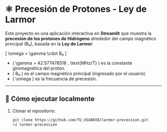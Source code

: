 # ⚛️ Precesión de Protones - Ley de Larmor

Este proyecto es una aplicación interactiva en **Streamlit** que muestra la **precesión de los protones de Hidrógeno** alrededor del campo magnético principal \(B₀\), basada en la **Ley de Larmor**:

\[
\omega = \gamma \cdot B₀
\]

- \( \gamma = 42.577478518 \, \text{MHz/T} \) es la constante giromagnética del protón.
- \( B₀ \) es el campo magnético principal (ingresado por el usuario).
- \( \omega \) es la frecuencia de precesión.

---

## 🚀 Cómo ejecutar localmente

1. Clonar el repositorio:
   ```bash
   git clone https://github.com/TU_USUARIO/larmor-precession.git
   cd larmor-precession
